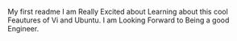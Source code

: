 My first readme
 I am Really Excited about Learning about this cool Feautures of Vi and Ubuntu. I am Looking Forward to Being a good Engineer.
